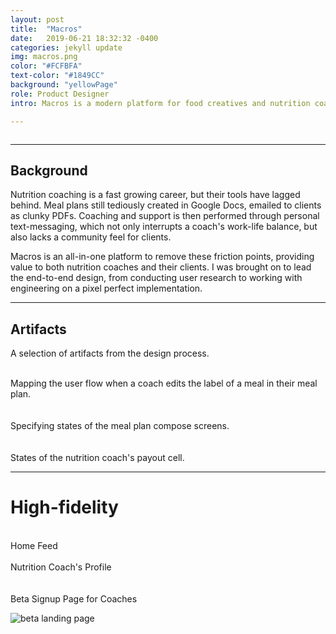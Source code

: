 ```yaml
---
layout: post
title:  "Macros"
date:   2019-06-21 18:32:32 -0400
categories: jekyll update
img: macros.png
color: "#FCFBFA"
text-color: "#1849CC"
background: "yellowPage"
role: Product Designer
intro: Macros is a modern platform for food creatives and nutrition coaches. Allowing them to meet and manage clients all in one place—with meal plans, 1-on-1 coaching, recipe discovery, and more. I led the end-to-end design for the platform.

---
```

  <div class="wide_container">
      <img src="/img/macros-header.jpg" class="wide_img" alt="">
  </div>

<hr>

<h2>Background</h2>
<div>
<p>Nutrition coaching is a fast growing career, but their tools have lagged behind. Meal plans still tediously created in Google Docs, emailed to clients as clunky PDFs. Coaching and support is then performed through personal text-messaging, which not only interrupts a coach's work-life balance, but also lacks a community feel for clients.</p>
<p>Macros is an all-in-one platform to remove these friction points, providing value to both nutrition coaches and their clients. I was brought on to lead the end-to-end design, from conducting user research to working with engineering on a pixel perfect implementation.</p>
</div>

<hr>

<h2>Artifacts</h2>
<p>A selection of artifacts from the design process.</p>

<br>

<div class="wide_container">
    <img src="/img/changelabelflow.png" class="wide_img" alt="">
</div>
<div class="caption-centered">Mapping the user flow when a coach edits the label of a meal in their meal plan.</div>
<br>
<br>

<div class="wide_container">
    <img src="/img/mealplanstates.png" class="wide_img" alt="">
</div>
<div class="caption-centered">Specifying states of the meal plan compose screens.</div>
<br>
<br>


<div class="wide_container">
    <img src="/img/payoutstates.png" class="wide_img" alt="">
</div>
<div class="caption-centered">States of the nutrition coach's payout cell.</div>

<!--
<div class="row">
  <div class="col-sm-6">
    <h2 class="section-left">Refinement</h2>
  </div>
  <div class="col-sm-6">
    <p>The Pantry app lets users add a product to their ‘Macros’. Other users can follow you and view your ‘Macros’ to see which foods and products you are using—like a Pinterest board for foods and supplements.</p>
    <p>Initially the app had two main actions a user could take on a product.</p>
    <p>1. Add it to their own profile.</p>
    <p>2. Add it to their favorites.</p>
    <p>The initial wireframes had ‘Favorites’ as a main tab on the app with ‘Your Pantry’ being another.</p>
  </div>
</div>

<br>
<br>
<br>

![pantry tab bar wireframe](/img/pantrytabwire.png)
<br>
<br>
<br>

<p class="project-body">When I tested this design with users, a major pain point was discovered. The differentiation between the purpose of ‘favorites’ and ‘your pantry’ wasn’t clear. Users didn’t know when to add a product to which. I had to clarify what the purpose of each action was.</p>


<p class="project-body">‘Your Pantry’ was designed to house products that you currently use, while ‘Favorites’ was for products that you’d like to use in the future. After making this distinction, it was clear that ‘Favorites’ wasn't an optimal name for a product you’ve never used. ‘Wish list’ made more sense in our case.</p>


<p class="project-body">I tested a version with ‘Wish List’ and while it performed better, users were still confused on when to add a product to their pantry vs to the wish list. I had to rethink the entire information architecture of the app.</p>
<p class="project-body">After trying out many iterations, I concluded that separating the two wasn't ideal. There should only be one place on the app that houses products. Within ‘Your pantry’, products are grouped by category. I added a default group—pinned to the top of the list—called ‘Wish List’. Everyone has this group when they create an account.</p>

<br>

![pantry groups](/img/pantrygroups.jpg)

<br>
<p class="project-body">The user now has a single option—add a product to their pantry. They’re then able to select a group—with ‘Wish List’ being an option.</p>
<br>

![pantry groups](/img/select-pantry-group.jpg)

<br>
<p class="project-body">When I tested this variant, it out-performed all the others. There was less friction since the user only has one option — adding a product to their pantry. From there, they quickly understood what ‘Wish List’ was and how it was different than the other groups.</p>
<hr>

<br/>
--> 


<hr>


# High-fidelity


<br>


<div class="row">
  <div class="col-sm-6">
    <div class="col-with-margin">
      <div class="caption-centered">Home Feed</div>
      <img src="/img/home-view.png" alt="">
    </div>
  </div>
  <br class="mobile-break">
  <div class="col-sm-6">
    <div class="col-with-margin">
      <div class="caption-centered">Nutrition Coach's Profile</div>
      <img src="/img/profile-view.png" alt="">
    </div>
  </div>
</div>

<br>
<br>
<div class="caption-centered">Beta Signup Page for Coaches</div>

![beta landing page](/img/pantry_landing.png)

<br>

<!--

<div class="row">
  <div class="col-sm-6">
    <h2 class="section-left">Future Steps</h2>
  </div>
  <div class="col-sm-6">
    <p>The next steps would be validating the design by monitoring the relevant KPI’s. If certain metrics are not where we’d like them to be, I’d continue to refine the design by following a similar process—find the pain points, ideate on solutions, and test with users to validate that the most elegant solution is built.</p>
    <br>
  </div>
</div>


![apps](/img/podium-apps.png)

<div class="caption">The team can install the apps that they use frequently.</div>

<hr>

## Consistency

I created a component style library to establish consistency throughout the design. This made it easier for engineering and design to focus on building and solving problems rather than constantly reinventing the wheel.

<br/>

![style guide](/img/podium-style.png)

<hr>

## Landing page

![podium landing](/img/podium-landing.png)

Landing page where users can sign up for early access.

<hr>

## Branding

![podium wireframe](/img/podium-logo-wire.gif)

<div class="caption">The brand glyph</div>

![podium wordmark](/img/podium-wordmark-weights.png)

<div class="caption">Weight explorations</div>

![podium wordmark](/img/podium-wordmark.png)

<div class="caption">Final glyph & wordmark</div>
-->
